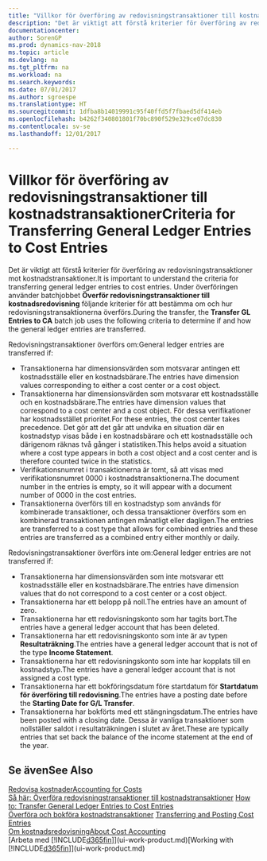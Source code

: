 ```yaml
---
title: "Villkor för överföring av redovisningstransaktioner till kostnadstransaktioner"
description: "Det är viktigt att förstå kriterier för överföring av redovisningstransaktioner mot kostnadstransaktioner. Under överföringen använder batchjobbet **Överför redovisningstransaktioner** till kostnadsredovisning följande kriterier för att bestämma om och hur redovisningstransaktionerna överförs."
documentationcenter: 
author: SorenGP
ms.prod: dynamics-nav-2018
ms.topic: article
ms.devlang: na
ms.tgt_pltfrm: na
ms.workload: na
ms.search.keywords: 
ms.date: 07/01/2017
ms.author: sgroespe
ms.translationtype: HT
ms.sourcegitcommit: 1dfba8b14019991c95f40ffd5f7fbaed5df414eb
ms.openlocfilehash: b4262f340801801f70bc890f529e329ce07dc830
ms.contentlocale: sv-se
ms.lasthandoff: 12/01/2017

---
```

# <a name="criteria-for-transferring-general-ledger-entries-to-cost-entries"></a><span data-ttu-id="812ba-104">Villkor för överföring av redovisningstransaktioner till kostnadstransaktioner</span><span class="sxs-lookup"><span data-stu-id="812ba-104">Criteria for Transferring General Ledger Entries to Cost Entries</span></span>
<span data-ttu-id="812ba-105">Det är viktigt att förstå kriterier för överföring av redovisningstransaktioner mot kostnadstransaktioner.</span><span class="sxs-lookup"><span data-stu-id="812ba-105">It is important to understand the criteria for transferring general ledger entries to cost entries.</span></span> <span data-ttu-id="812ba-106">Under överföringen använder batchjobbet **Överför redovisningstransaktioner till kostnadsredovisning** följande kriterier för att bestämma om och hur redovisningstransaktionerna överförs.</span><span class="sxs-lookup"><span data-stu-id="812ba-106">During the transfer, the **Transfer GL Entries to CA** batch job uses the following criteria to determine if and how the general ledger entries are transferred.</span></span>  

<span data-ttu-id="812ba-107">Redovisningstransaktioner överförs om:</span><span class="sxs-lookup"><span data-stu-id="812ba-107">General ledger entries are transferred if:</span></span>  

-   <span data-ttu-id="812ba-108">Transaktionerna har dimensionsvärden som motsvarar antingen ett kostnadsställe eller en kostnadsbärare.</span><span class="sxs-lookup"><span data-stu-id="812ba-108">The entries have dimension values corresponding to either a cost center or a cost object.</span></span>  
-   <span data-ttu-id="812ba-109">Transaktionerna har dimensionsvärden som motsvarar ett kostnadsställe och en kostnadsbärare.</span><span class="sxs-lookup"><span data-stu-id="812ba-109">The entries have dimension values that correspond to a cost center and a cost object.</span></span> <span data-ttu-id="812ba-110">För dessa verifikationer har kostnadsstället prioritet.</span><span class="sxs-lookup"><span data-stu-id="812ba-110">For these entries, the cost center takes precedence.</span></span> <span data-ttu-id="812ba-111">Det gör att det går att undvika en situation där en kostnadstyp visas både i en kostnadsbärare och ett kostnadsställe och därigenom räknas två gånger i statistiken.</span><span class="sxs-lookup"><span data-stu-id="812ba-111">This helps avoid a situation where a cost type appears in both a cost object and a cost center and is therefore counted twice in the statistics.</span></span>  
-   <span data-ttu-id="812ba-112">Verifikationsnumret i transaktionerna är tomt, så att visas med verifikationsnumret 0000 i kostnadstransaktionerna.</span><span class="sxs-lookup"><span data-stu-id="812ba-112">The document number in the entries is empty, so it will appear with a document number of 0000 in the cost entries.</span></span>  
-   <span data-ttu-id="812ba-113">Transaktionerna överförs till en kostnadstyp som används för kombinerade transaktioner, och dessa transaktioner överförs som en kombinerad transaktionen antingen månatligt eller dagligen.</span><span class="sxs-lookup"><span data-stu-id="812ba-113">The entries are transferred to a cost type that allows for combined entries and these entries are transferred as a combined entry either monthly or daily.</span></span>  

<span data-ttu-id="812ba-114">Redovisningstransaktioner överförs inte om:</span><span class="sxs-lookup"><span data-stu-id="812ba-114">General ledger entries are not transferred if:</span></span>  

-   <span data-ttu-id="812ba-115">Transaktionerna har dimensionsvärden som inte motsvarar ett kostnadsställe eller en kostnadsbärare.</span><span class="sxs-lookup"><span data-stu-id="812ba-115">The entries have dimension values that do not correspond to a cost center or a cost object.</span></span>  
-   <span data-ttu-id="812ba-116">Transaktionerna har ett belopp på noll.</span><span class="sxs-lookup"><span data-stu-id="812ba-116">The entries have an amount of zero.</span></span>  
-   <span data-ttu-id="812ba-117">Transaktionerna har ett redovisningskonto som har tagits bort.</span><span class="sxs-lookup"><span data-stu-id="812ba-117">The entries have a general ledger account that has been deleted.</span></span>  
-   <span data-ttu-id="812ba-118">Transaktionerna har ett redovisningskonto som inte är av typen **Resultaträkning**.</span><span class="sxs-lookup"><span data-stu-id="812ba-118">The entries have a general ledger account that is not of the type **Income Statement**.</span></span>  
-   <span data-ttu-id="812ba-119">Transaktionerna har ett redovisningskonto som inte har kopplats till en kostnadstyp.</span><span class="sxs-lookup"><span data-stu-id="812ba-119">The entries have a general ledger account that is not assigned a cost type.</span></span>  
-   <span data-ttu-id="812ba-120">Transaktionerna har ett bokföringsdatum före startdatum för **Startdatum för överföring till redovisning**.</span><span class="sxs-lookup"><span data-stu-id="812ba-120">The entries have a posting date before the **Starting Date for G/L Transfer**.</span></span>  
-   <span data-ttu-id="812ba-121">Transaktionerna har bokförts med ett stängningsdatum.</span><span class="sxs-lookup"><span data-stu-id="812ba-121">The entries have been posted with a closing date.</span></span> <span data-ttu-id="812ba-122">Dessa är vanliga transaktioner som nollställer saldot i resultaträkningen i slutet av året.</span><span class="sxs-lookup"><span data-stu-id="812ba-122">These are typically entries that set back the balance of the income statement at the end of the year.</span></span>  

## <a name="see-also"></a><span data-ttu-id="812ba-123">Se även</span><span class="sxs-lookup"><span data-stu-id="812ba-123">See Also</span></span>  
[<span data-ttu-id="812ba-124">Redovisa kostnader</span><span class="sxs-lookup"><span data-stu-id="812ba-124">Accounting for Costs</span></span>](finance-manage-cost-accounting.md)  
 <span data-ttu-id="812ba-125">[Så här: Överföra redovisningstransaktioner till kostnadstransaktioner](finance-how-to-transfer-general-ledger-entries-to-cost-entries.md) </span><span class="sxs-lookup"><span data-stu-id="812ba-125">[How to: Transfer General Ledger Entries to Cost Entries](finance-how-to-transfer-general-ledger-entries-to-cost-entries.md) </span></span>  
 <span data-ttu-id="812ba-126">[Överföra och bokföra kostnadstransaktioner](finance-transfer-and-post-cost-entries.md) </span><span class="sxs-lookup"><span data-stu-id="812ba-126">[Transferring and Posting Cost Entries](finance-transfer-and-post-cost-entries.md) </span></span>  
 [<span data-ttu-id="812ba-127">Om kostnadsredovisning</span><span class="sxs-lookup"><span data-stu-id="812ba-127">About Cost Accounting</span></span>](finance-about-cost-accounting.md)  
 <span data-ttu-id="812ba-128">[Arbeta med [!INCLUDE[d365fin](includes/d365fin_md.md)]](ui-work-product.md)</span><span class="sxs-lookup"><span data-stu-id="812ba-128">[Working with [!INCLUDE[d365fin](includes/d365fin_md.md)]](ui-work-product.md)</span></span>

